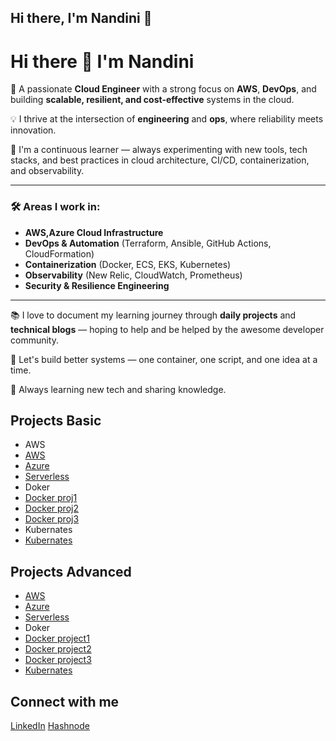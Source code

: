 ## Hi there, I'm Nandini 👋

# Hi there 👋 I'm Nandini

🚀 A passionate **Cloud Engineer** with a strong focus on **AWS**, **DevOps**, and building **scalable, resilient, and cost-effective** systems in the cloud.

💡 I thrive at the intersection of **engineering** and **ops**, where reliability meets innovation.

🧠 I'm a continuous learner — always experimenting with new tools, tech stacks, and best practices in cloud architecture, CI/CD, containerization, and observability.

---

### 🛠️ Areas I work in:
- **AWS,Azure Cloud Infrastructure**
- **DevOps & Automation** (Terraform, Ansible, GitHub Actions, CloudFormation)
- **Containerization** (Docker, ECS, EKS, Kubernetes)
- **Observability** (New Relic, CloudWatch, Prometheus)
- **Security & Resilience Engineering**

---

📚 I love to document my learning journey through **daily projects** and **technical blogs** — hoping to help and be helped by the awesome developer community.

🚢 Let's build better systems — one container, one script, and one idea at a time.

🌱 Always learning new tech and sharing knowledge.


## Projects  Basic
- AWS
- [AWS](https://github.com//)
- [Azure](https://github.com//)
- [Serverless](https://github.com/NandiniDuggineni/NandiniDuggineni-Serverless-Image-Upload-and-Resizer-using-AWS-S3-Lambda-Event-Triggers)
- Doker
- [Docker proj1](https://github.com/NandiniDuggineni/Building-a-Full-Stack-App-with-React-Flask-and-PostgreSQL-Using-Docker-Compose)
- [Docker proj2](https://github.com/NandiniDuggineni/Deploy-a-Flask-Web-App-Behind-an-Nginx-Reverse-Proxy-Using-Docker)
- [Docker proj3](https://github.com/NandiniDuggineni/Automate-Your-Python-Scripts-with-Cron-and-Docker)
- Kubernates
- [Kubernates](https://github.com/)  

## Projects Advanced
- [AWS](https://github.com/NandiniDuggineni/Building-a-3-Tier-Web-App-with-Full-Observability-using-AWS-New-Relic)
- [Azure](https://github.com//)
- [Serverless](https://github.com//)
- Doker
- [Docker project1](https://github.com/NandiniDuggineni/Full-Stack-Development-with-Docker-Compose/tree/main)
- [Docker project2](https://github.com/NandiniDuggineni/Dockerize-Your-First-Node.js-API/tree/main)
- [Docker project3](https://github.com//)
- [Kubernates](https://github.com/) 

## Connect with me  
[LinkedIn](https://linkedin.com/in/) 
[Hashnode](https://nandiniduggineni.hashnode.dev/)

